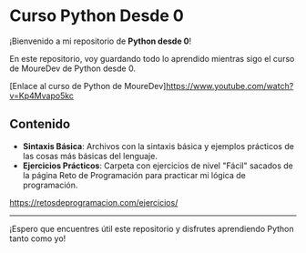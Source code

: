 # Curso Python Desde 0

¡Bienvenido a mi repositorio de **Python desde 0**!

En este repositorio, voy guardando todo lo aprendido mientras sigo el curso de MoureDev de Python desde 0.

[Enlace al curso de Python de MoureDev]<https://www.youtube.com/watch?v=Kp4Mvapo5kc>

## Contenido

- **Sintaxis Básica**: Archivos con la sintaxis básica y ejemplos prácticos de las cosas más básicas del lenguaje.
- **Ejercicios Prácticos**: Carpeta con ejercicios de nivel "Fácil" sacados de la página Reto de Programación para practicar mi lógica de programación.

https://retosdeprogramacion.com/ejercicios/ 

---

¡Espero que encuentres útil este repositorio y disfrutes aprendiendo Python tanto como yo!

